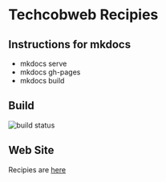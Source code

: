 # Techcobweb Recipies

## Instructions for mkdocs

* mkdocs serve
* mkdocs gh-pages
* mkdocs build

## Build 
![build status](https://github.com/techcobweb/recipies/workflows/.github/workflows/main.yml/badge.svg)

## Web Site
Recipies are [here](https://techcobweb.github.io/recipies)
